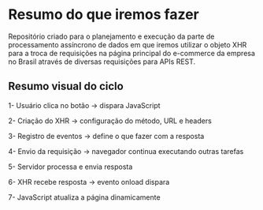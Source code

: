 # Resumo do que iremos fazer
Repositório criado para o planejamento e execução da parte de processamento assíncrono de dados em que iremos utilizar o objeto XHR para a troca de requisições na página principal do e-commerce da empresa no Brasil através de diversas requisições para APIs REST.

## Resumo visual do ciclo

1- Usuário clica no botão → dispara JavaScript

2- Criação do XHR → configuração do método, URL e headers

3- Registro de eventos → define o que fazer com a resposta

4- Envio da requisição → navegador continua executando outras tarefas

5- Servidor processa e envia resposta

6- XHR recebe resposta → evento onload dispara

7- JavaScript atualiza a página dinamicamente
